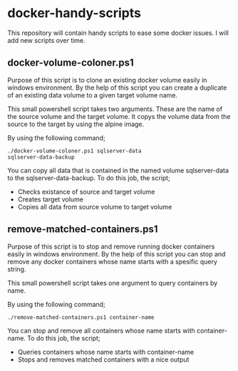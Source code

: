 # docker-handy-scripts

This repository will contain handy scripts to ease some docker issues.
I will add new scripts over time.

## docker-volume-coloner.ps1

Purpose of this script is to clone an existing docker volume easily in windows environment.
By the help of this script you can create a duplicate of an existing data volume to a given
target volume name.

This small powershell script takes two arguments. These are the name of the source volume 
and the target volume. It copys the volume data from the source to the target by using the
alpine image.

By using the following command;

<code>./docker-volume-coloner.ps1 sqlserver-data sqlserver-data-backup</code>

You can copy all data that is contained in the named volume sqlserver-data to the 
sqlserver-data-backup. To do this job, the script;

- Checks existance of source and target volume
- Creates target volume
- Copies all data from source volume to target volume

## remove-matched-containers.ps1

Purpose of this script is to stop and remove running docker containers easily in windows
environment. By the help of this script you can stop and remove any docker containers whose
name starts with a spesific query string.

This small powershell script takes one argument to query containers by name.

By using the following command;

<code>./remove-matched-containers.ps1 container-name</code>

You can stop and remove all containers whose name starts with container-name. To do this 
job, the script;

- Queries containers whose name starts with container-name 
- Stops and removes matched containers with a nice output
